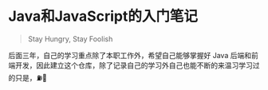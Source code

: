 # Java和JavaScript的入门笔记
> Stay Hungry, Stay Foolish

后面三年，自己的学习重点除了本职工作外，希望自己能够掌握好 Java 后端和前端开发，因此建立这个仓库，除了记录自己的学习外自己也能不断的来温习学习过的只是，⛽️💪
